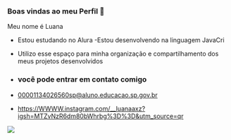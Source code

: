 ### Boas vindas ao meu Perfil 🤍

Meu nome é Luana

- Estou estudando no Alura
-Estou desenvolvendo na linguagem JavaCri
- Utilizo esse espaço para minha organização e compartilhamento dos meus projetos desenvolvidos

- ### você pode entrar em contato comigo

- 00001134026560sp@aluno.educacao.sp.gov.br
- https://WWWW.instagram.com/__luanaaxz?igsh=MTZvNzR6dm80bWhrbg%3D%3D&utm_source=qr


![](https://media1.tenor.com/m/HI2NgaoEP-sAAAAC/hi.gif)
